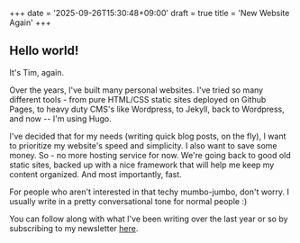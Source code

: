 +++
date = '2025-09-26T15:30:48+09:00'
draft = true
title = 'New Website Again'
+++

## Hello world! 

It's Tim, again.


Over the years, I've built many personal websites. I've tried so many different tools - from pure HTML/CSS static sites deployed on Github Pages, to heavy duty CMS's like Wordpress, to Jekyll, back to Wordpress, and now -- I'm using Hugo.

I've decided that for my needs (writing quick blog posts, on the fly), I want to prioritize my website's speed and simplicity. I also want to save some money. So - no more hosting service for now. We're going back to good old static sites, backed up with a nice framework that will help me keep my content organized. And most importantly, fast.

For people who aren't interested in that techy mumbo-jumbo, don't worry. I usually write in a pretty conversational tone for normal people :)

You can follow along with what I've been writing over the last year or so by subscribing to my newsletter <a href="https://timhuang.beehiiv.com/" target="_blank">here</a>.


